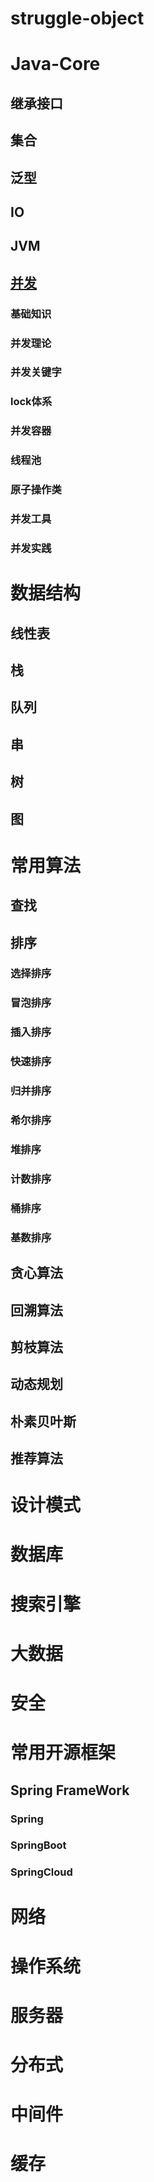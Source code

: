 # struggle-object
# Java-Core
## 继承接口
## 集合
## 泛型
## IO
## JVM
## [并发](https://github.com/YinglishZhi/struggle-object/blob/master/JavaCore/并发/Concurrency.md)
### 基础知识
### 并发理论
### 并发关键字
### lock体系
### 并发容器
### 线程池
### 原子操作类
### 并发工具
### 并发实践
# 数据结构
## 线性表
## 栈
## 队列
## 串
## 树
## 图
# 常用算法
## 查找
## 排序
### 选择排序
### 冒泡排序
### 插入排序
### 快速排序
### 归并排序
### 希尔排序
### 堆排序
### 计数排序
### 桶排序
### 基数排序
## 贪心算法
## 回溯算法
## 剪枝算法
## 动态规划
## 朴素贝叶斯
## 推荐算法
# 设计模式
# 数据库
# 搜索引擎
# 大数据
# 安全
# 常用开源框架
## Spring FrameWork
### Spring
### SpringBoot
### SpringCloud
# 网络
# 操作系统
# 服务器
# 分布式
# 中间件
# 缓存
